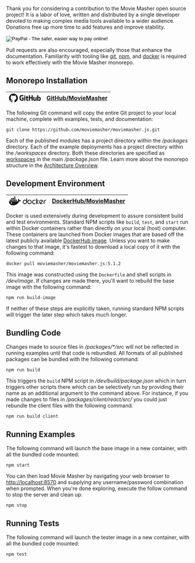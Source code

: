 Thank you for considering a contribution to the Movie Masher open source project! 
It is a labor of love, written and distributed by a single developer devoted to making complex media tools available to a wider audience. Donations free up more time to add features and improve stability. 

<form action="https://www.paypal.com/cgi-bin/webscr" method="post">
  <input type="hidden" name="cmd" value="_s-xclick"/>
  <input type="hidden" name="hosted_button_id" value="75YQHMFEATLCL"/>
  <input type="image" src="https://www.paypalobjects.com/en_US/i/btn/btn_donate_SM.gif" name="submit" alt="PayPal - The safer, easier way to pay online!" />
  <img alt="" src="https://www.paypalobjects.com/en_US/i/scr/pixel.gif" width="1" height="1" />
</form>

Pull requests are also encouraged, especially those that enhance the documentation.
Familiarity with tooling like [git](https://git-scm.com/about), [npm](https://docs.npmjs.com/about-npm), and [docker](https://docs.docker.com/get-started/overview/) is required to work effectively with the Movie Masher monorepo.

## Monorepo Installation

| <svg width="87" height="24" viewBox="0 0 174 48"  xmlns="http://www.w3.org/2000/svg" xmlns:xlink="http://www.w3.org/1999/xlink"><path d="M 24.40 0.00 C 10.92 0.00 0.00 10.89 0.00 24.33 L 0.00 24.33 C -0.00 34.81 6.72 44.11 16.68 47.42 C 17.90 47.63 18.36 46.90 18.36 46.26 C 18.36 45.68 18.33 43.77 18.33 41.73 C 12.20 42.86 10.61 40.24 10.12 38.87 C 9.85 38.17 8.66 36.01 7.62 35.43 C 6.77 34.98 5.55 33.85 7.59 33.82 C 9.51 33.79 10.89 35.59 11.34 36.32 C 13.54 40.00 17.05 38.96 18.45 38.32 C 18.66 36.74 19.30 35.68 20.00 35.07 C 14.58 34.46 8.90 32.36 8.90 23.06 C 8.90 20.41 9.85 18.22 11.40 16.51 C 11.16 15.91 10.31 13.41 11.65 10.07 C 11.65 10.07 13.69 9.43 18.36 12.56 L 18.36 12.56 C 20.34 12.01 22.39 11.74 24.46 11.74 C 26.53 11.74 28.60 12.01 30.56 12.56 C 35.22 9.40 37.26 10.07 37.26 10.07 C 38.61 13.41 37.75 15.91 37.51 16.52 C 39.06 18.22 40.01 20.38 40.01 23.06 C 40.01 32.39 34.31 34.46 28.88 35.07 C 29.76 35.83 30.53 37.29 30.53 39.57 C 30.53 42.83 30.49 45.44 30.49 46.26 C 30.49 46.90 30.95 47.66 32.17 47.42 L 32.17 47.42 C 42.10 44.07 48.79 34.79 48.79 24.33 C 48.79 10.89 37.87 0.00 24.40 0.00 Z M 24.40 0.00" stroke="none" fill="currentColor"  /><path d="M 79.85 21.46 L 70.04 21.46 C 69.78 21.46 69.58 21.67 69.58 21.92 L 69.58 26.71 C 69.58 26.96 69.78 27.17 70.04 27.17 L 73.86 27.17 L 73.86 33.11 C 73.86 33.11 73.00 33.41 70.63 33.41 C 67.82 33.41 63.90 32.38 63.90 23.79 C 63.90 15.20 67.98 14.07 71.81 14.07 C 75.13 14.07 76.56 14.65 77.47 14.93 C 77.75 15.01 78.02 14.73 78.02 14.48 L 79.11 9.85 C 79.11 9.73 79.07 9.59 78.94 9.50 C 78.57 9.23 76.32 7.98 70.63 7.98 C 64.07 7.98 57.35 10.76 57.35 24.13 C 57.35 37.50 65.05 39.49 71.53 39.49 C 76.90 39.49 80.16 37.20 80.16 37.20 C 80.30 37.13 80.31 36.94 80.31 36.85 L 80.31 21.92 C 80.31 21.67 80.11 21.46 79.85 21.46" stroke="none" fill="currentColor"  /><path d="M 130.44 9.58 C 130.44 9.32 130.24 9.12 129.99 9.12 L 124.46 9.12 C 124.21 9.12 124.00 9.32 124.00 9.58 C 124.00 9.58 124.00 20.23 124.00 20.23 L 115.39 20.23 L 115.39 9.58 C 115.39 9.32 115.18 9.12 114.93 9.12 L 109.40 9.12 C 109.15 9.12 108.95 9.32 108.95 9.58 L 108.95 38.43 C 108.95 38.68 109.15 38.89 109.40 38.89 L 114.93 38.89 C 115.18 38.89 115.39 38.68 115.39 38.43 L 115.39 26.09 L 124.00 26.09 C 124.00 26.09 123.99 38.43 123.99 38.43 C 123.99 38.68 124.19 38.89 124.45 38.89 L 129.99 38.89 C 130.24 38.89 130.44 38.68 130.44 38.43 Z M 130.44 9.58" stroke="none" fill="currentColor"  /><path d="M 90.28 13.36 C 90.28 11.38 88.69 9.77 86.72 9.77 C 84.75 9.77 83.15 11.38 83.15 13.36 C 83.15 15.35 84.75 16.96 86.72 16.96 C 88.69 16.96 90.28 15.35 90.28 13.36" stroke="none" fill="currentColor"  /><path d="M 89.89 32.34 L 89.89 19.03 C 89.89 18.77 89.68 18.57 89.43 18.57 L 83.92 18.57 C 83.67 18.57 83.44 18.83 83.44 19.08 L 83.44 38.16 C 83.44 38.72 83.79 38.88 84.24 38.88 L 89.21 38.88 C 89.75 38.88 89.89 38.62 89.89 38.15 Z M 89.89 32.34" stroke="none" fill="currentColor"  /><path d="M 151.45 18.61 L 145.96 18.61 C 145.71 18.61 145.51 18.82 145.51 19.07 L 145.51 33.22 C 145.51 33.22 144.11 34.23 142.14 34.23 C 140.16 34.23 139.63 33.34 139.63 31.41 L 139.63 19.07 C 139.63 18.82 139.43 18.61 139.18 18.61 L 133.61 18.61 C 133.36 18.61 133.15 18.82 133.15 19.07 L 133.15 32.34 C 133.15 38.08 136.36 39.48 140.77 39.48 C 144.39 39.48 147.31 37.49 147.31 37.49 C 147.31 37.49 147.44 38.54 147.51 38.66 C 147.57 38.79 147.73 38.91 147.91 38.91 L 151.45 38.90 C 151.70 38.90 151.91 38.69 151.91 38.44 L 151.91 19.07 C 151.91 18.82 151.70 18.61 151.45 18.61" stroke="none" fill="currentColor"  /><path d="M 164.28 34.22 C 162.37 34.16 161.08 33.30 161.08 33.30 L 161.08 24.16 C 161.08 24.16 162.36 23.38 163.92 23.24 C 165.89 23.07 167.80 23.66 167.80 28.36 C 167.80 33.32 166.94 34.30 164.28 34.22 M 166.44 17.96 C 163.33 17.96 161.21 19.35 161.21 19.35 L 161.21 9.58 C 161.21 9.32 161.00 9.12 160.75 9.12 L 155.21 9.12 C 154.96 9.12 154.75 9.32 154.75 9.58 L 154.75 38.43 C 154.75 38.68 154.96 38.89 155.21 38.89 L 159.05 38.89 C 159.23 38.89 159.36 38.80 159.46 38.64 C 159.55 38.49 159.69 37.31 159.69 37.31 C 159.69 37.31 161.96 39.46 166.25 39.46 C 171.28 39.46 174.17 36.91 174.17 28.02 C 174.17 19.12 169.56 17.96 166.44 17.96" stroke="none" fill="currentColor"  /><path d="M 105.77 18.56 L 101.63 18.56 C 101.63 18.56 101.62 13.10 101.62 13.10 C 101.62 12.89 101.51 12.79 101.27 12.79 L 95.62 12.79 C 95.40 12.79 95.29 12.89 95.29 13.10 L 95.29 18.74 C 95.29 18.74 92.45 19.42 92.26 19.48 C 92.07 19.53 91.93 19.71 91.93 19.92 L 91.93 23.47 C 91.93 23.72 92.14 23.93 92.39 23.93 L 95.29 23.93 L 95.29 32.46 C 95.29 38.80 99.74 39.43 102.75 39.43 C 104.13 39.43 105.77 38.98 106.04 38.89 C 106.21 38.82 106.30 38.66 106.30 38.47 L 106.31 34.57 C 106.31 34.31 106.09 34.11 105.85 34.11 C 105.61 34.11 104.99 34.21 104.35 34.21 C 102.32 34.21 101.63 33.26 101.63 32.04 C 101.63 30.82 101.63 23.93 101.63 23.93 L 105.77 23.93 C 106.03 23.93 106.23 23.72 106.23 23.47 L 106.23 19.02 C 106.23 18.77 106.03 18.56 105.77 18.56" stroke="none" fill="currentColor"  /></svg> | [GitHub/MovieMasher](https://github.com/moviemasher/) |
| -- | -- |

The following Git command will copy the entire Git project to your local machine,
complete with examples, tests, and documentation:

```shell
git clone https://github.com/moviemasher/moviemasher.js.git
```

Each of the published modules has a project directory within the _/packages_ directory. Each of the example deployments has a project directory within the _/workspaces_ directory. Both these directories are specified as [workspaces](https://docs.npmjs.com/cli/v8/using-npm/workspaces) in the main _/package.json_ file. Learn more about the monorepo structure in the
[Architecture Overview](https://moviemasher.com/docs/Architecture.html).

## Development Environment

| <svg width="102" height="24" viewBox="0 0 204 48" xmlns="http://www.w3.org/2000/svg" xmlns:xlink="http://www.w3.org/1999/xlink"><path d="M 13.12 38.68 C 11.26 38.68 9.57 37.12 9.57 35.22 C 9.57 33.32 11.09 31.77 13.12 31.77 C 15.15 31.77 16.67 33.32 16.67 35.22 C 16.67 37.12 14.98 38.68 13.12 38.68 Z M 56.74 19.86 C 56.40 17.09 54.71 14.85 52.51 13.12 L 51.67 12.43 L 50.99 13.29 C 49.64 14.85 49.13 17.61 49.30 19.68 C 49.47 21.24 49.98 22.79 50.82 24.00 C 50.15 24.35 49.30 24.69 48.62 25.04 C 47.10 25.55 45.58 25.73 44.06 25.73 L 0.27 25.73 L 0.10 26.76 C -0.24 30.04 0.27 33.50 1.62 36.60 L 2.30 37.81 L 2.30 37.99 C 6.36 44.89 13.63 48.00 21.57 48.00 C 36.79 48.00 49.30 41.27 55.22 26.76 C 59.11 26.94 63.00 25.90 64.86 22.10 L 65.36 21.24 L 64.52 20.72 C 62.32 19.34 59.28 19.17 56.74 19.86 Z M 34.93 17.09 L 28.34 17.09 L 28.34 23.83 L 34.93 23.83 L 34.93 17.09 Z M 34.93 8.63 L 28.34 8.63 L 28.34 15.37 L 34.93 15.37 L 34.93 8.63 Z M 34.93 -0.00 L 28.34 -0.00 L 28.34 6.73 L 34.93 6.73 L 34.93 -0.00 Z M 43.05 17.09 L 36.45 17.09 L 36.45 23.83 L 43.05 23.83 L 43.05 17.09 Z M 18.53 17.09 L 11.94 17.09 L 11.94 23.83 L 18.53 23.83 L 18.53 17.09 Z M 26.81 17.09 L 20.22 17.09 L 20.22 23.83 L 26.81 23.83 L 26.81 17.09 Z M 10.41 17.09 L 3.82 17.09 L 3.82 23.83 L 10.41 23.83 L 10.41 17.09 Z M 26.81 8.63 L 20.22 8.63 L 20.22 15.37 L 26.81 15.37 L 26.81 8.63 Z M 18.53 8.63 L 11.94 8.63 L 11.94 15.37 L 18.53 15.37 L 18.53 8.63 Z M 18.53 8.63" stroke="none" fill="currentColor"  /><path d="M 170.69 34.53 C 173.57 31.94 176.44 29.53 179.32 26.94 C 180.33 26.07 181.34 25.21 182.36 24.17 C 181.51 23.14 180.33 22.45 179.15 21.93 C 176.95 21.06 174.75 21.41 172.55 22.62 C 169.85 24.17 168.66 26.76 168.83 29.87 C 168.83 31.08 169.17 32.29 169.85 33.32 C 170.36 33.84 170.52 34.19 170.69 34.53 M 174.07 36.95 C 175.43 37.47 177.12 37.47 178.64 37.12 C 179.32 36.78 181.34 35.91 182.02 36.09 L 182.36 36.09 C 182.87 36.26 183.20 36.60 183.37 37.12 C 183.88 38.16 183.71 39.19 182.70 39.71 L 182.36 39.88 C 178.64 42.13 174.75 41.78 171.03 39.71 C 169.34 38.68 167.99 37.29 166.97 35.57 L 166.80 35.22 C 164.44 31.08 164.78 26.59 167.48 22.62 C 168.33 21.24 169.68 20.20 171.03 19.34 L 171.54 18.99 C 175.09 16.92 178.81 17.09 182.36 18.82 C 184.22 19.86 185.91 21.24 186.92 23.14 L 187.09 23.48 C 187.94 24.86 186.92 26.07 185.74 26.94 L 182.19 30.04 C 179.15 32.46 176.61 34.71 174.07 36.95 Z M 201.63 17.96 L 201.97 17.96 C 203.15 17.96 204.00 18.82 204.00 20.03 C 204.00 21.76 202.48 22.10 201.13 22.10 C 199.44 22.10 197.74 23.14 196.56 24.35 C 195.04 25.90 194.36 27.80 194.36 29.87 L 194.36 39.54 C 194.36 40.58 193.69 41.61 192.50 41.61 L 192.17 41.61 C 190.98 41.61 190.31 40.75 190.31 39.54 L 190.31 29.35 C 190.31 25.38 192.17 22.27 195.21 20.03 C 197.41 18.65 199.44 17.96 201.63 17.96 Z M 153.28 24.69 L 157.84 20.03 C 158.35 19.68 159.87 17.78 160.55 17.78 L 161.23 17.78 C 162.07 17.96 162.75 18.47 162.75 19.51 L 162.75 19.86 C 162.75 20.55 161.90 21.24 161.56 21.76 C 160.72 22.79 159.70 23.65 158.86 24.69 L 154.12 29.53 L 160.21 35.74 L 161.90 37.47 L 162.58 38.16 C 162.75 38.50 162.92 38.68 162.92 39.02 L 162.92 39.54 C 162.75 40.40 162.07 41.09 161.23 41.09 L 160.89 41.09 C 160.21 41.09 159.53 40.40 159.03 39.88 C 158.18 39.02 157.17 38.16 156.32 37.12 L 153.28 34.19 L 153.28 39.02 C 153.28 40.06 152.60 41.09 151.42 41.09 L 151.08 41.09 C 149.90 41.09 149.22 40.23 149.22 39.02 L 149.22 12.43 C 149.22 11.40 149.90 10.53 151.08 10.53 L 151.42 10.53 C 152.60 10.53 153.28 11.40 153.28 12.43 L 153.28 24.69 Z M 140.77 22.10 C 140.26 21.76 139.08 21.76 138.40 21.76 C 135.19 21.58 132.82 23.48 131.47 26.42 C 130.96 27.45 130.79 28.49 130.79 29.70 C 130.79 33.15 132.48 35.57 135.53 36.95 C 136.54 37.47 138.06 37.64 139.25 37.64 C 140.26 37.64 141.78 36.95 142.63 36.60 L 143.47 36.60 C 144.32 36.78 144.99 37.29 144.99 38.33 L 144.99 38.68 C 144.99 41.09 140.60 41.61 139.08 41.78 C 133.33 42.13 128.93 38.85 127.24 33.32 C 126.90 32.29 126.90 31.42 126.90 30.39 L 126.90 29.53 C 126.90 25.21 128.93 21.76 132.65 19.68 C 134.34 18.65 136.20 18.13 138.23 18.13 L 139.08 18.13 C 141.11 18.13 143.13 18.65 144.83 19.86 L 144.99 20.03 L 145.16 20.20 C 145.33 20.55 145.50 20.89 145.50 21.24 L 145.50 21.58 C 145.50 22.62 144.83 23.14 143.81 23.31 L 143.64 23.31 C 142.46 22.96 141.11 22.27 140.77 22.10 Z M 105.26 29.53 C 105.26 32.46 106.78 34.71 109.15 36.26 C 110.34 36.95 111.69 37.29 113.04 37.29 C 115.91 37.29 118.11 35.74 119.63 33.32 C 120.31 32.12 120.65 30.73 120.65 29.35 C 120.65 26.59 119.30 24.35 117.10 22.79 C 115.91 21.93 114.39 21.58 113.04 21.58 C 109.83 21.58 107.46 23.31 106.11 26.24 C 105.26 27.45 105.26 28.49 105.26 29.53 Z M 112.36 17.78 L 112.87 17.78 C 117.44 17.78 120.82 20.03 123.02 24.00 C 123.86 25.55 124.37 27.28 124.37 29.18 L 124.37 30.04 C 124.37 34.36 122.34 37.81 118.62 39.88 C 116.93 40.92 115.07 41.44 113.04 41.44 L 112.19 41.44 C 107.97 41.44 104.59 39.37 102.56 35.57 C 101.54 33.84 101.04 31.94 101.04 29.87 L 101.04 29.01 C 101.04 24.69 103.07 21.24 106.78 19.17 C 108.64 18.30 110.34 17.78 112.36 17.78 Z M 79.56 29.53 C 79.56 32.63 81.09 35.05 83.79 36.43 C 84.81 36.95 85.99 37.29 87.34 37.29 C 90.38 37.29 92.58 35.91 94.10 33.32 C 94.78 32.12 95.12 30.73 95.12 29.35 C 95.12 26.59 93.94 24.52 91.74 22.96 C 90.38 22.10 89.03 21.58 87.34 21.58 C 84.13 21.58 81.76 23.31 80.41 26.24 C 79.90 27.45 79.56 28.49 79.56 29.53 Z M 95.12 20.72 L 95.12 12.26 C 95.12 11.22 95.80 10.19 96.98 10.19 L 97.32 10.19 C 98.50 10.19 99.18 11.05 99.18 12.26 L 99.18 30.04 C 99.18 34.36 97.15 37.81 93.43 39.88 C 91.74 40.92 89.88 41.44 87.85 41.44 L 87.00 41.44 C 82.78 41.44 79.40 39.37 77.37 35.57 C 76.35 33.84 75.84 31.94 75.84 29.87 L 75.84 29.01 C 75.84 24.69 77.87 21.24 81.59 19.17 C 83.28 18.13 85.14 17.61 87.17 17.61 L 88.02 17.61 C 90.55 17.78 93.09 18.82 95.12 20.72 Z M 95.12 20.72" stroke="none" fill="currentColor"  /></svg> | [DockerHub/MovieMasher](https://blah) |
| -- | -- |

Docker is used extensively during development to assure consistent build and test environments. Standard NPM scripts like `build`, `test`, and `start` run within Docker containers rather than directly on your local (host) computer. These containers are launched from Docker images that are based off the latest publicly available [DockerHub image](https://hub.docker.com/r/moviemasher/moviemasher.js/). Unless you want to make changes to that image, it's fastest to download a local copy of it with the following command:

```shell
docker pull moviemasher/moviemasher.js:5.1.2
```

This image was constructed using the `Dockerfile` and shell scripts in _/dev/image_. If changes are made there, you'll want to rebuild the base image with the following command:

```shell
npm run build-image
```

If neither of these steps are explicitly taken, running standard NPM scripts will trigger the later step which takes much longer. 


## Bundling Code
Changes made to source files in _/packages/*/src_ will not be reflected in running examples until that code is rebundled. All formats of all published packages can be bundled with the following command:

```shell
npm run build
```

This triggers the `build` NPM script in _/dev/build/package.json_ which in turn triggers other scripts there which can be selectively run by providing their name as an additional argument to the command above. For instance, if you made changes to files in _/packages/client/react/src/_ you could just rebundle the client files with the following command:

```shell
npm run build client
```


## Running Examples

The following command will launch the base image in a new container, with all the bundled code mounted:

```shell
npm start
```

You can then load Movie Masher by navigating your web browser to
[http://localhost:8570](http://localhost:8570) and supplying any username/password
combination when prompted. When you're done exploring, execute the follow command to stop the server and clean up:

```shell
npm stop
```

## Running Tests

The following command will launch the tester image in a new container, with all the bundled code mounted:

```shell
npm test
```
